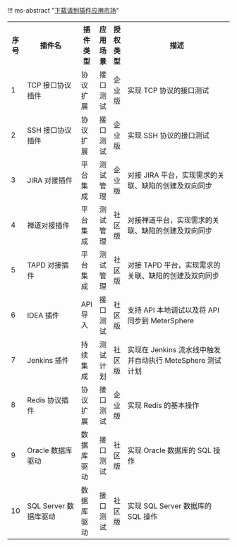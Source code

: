 
!!! ms-abstract "[下载请到插件应用市场](https://apps.fit2cloud.com/metersphere)"

<table>
    <tbody>
        <tr>
            <th width="2px">序号</th>
            <th width="250px">插件名</th>
            <th width="10px">插件类型</th>
            <th width="10px">应用场景</th>
            <th width="10px">授权类型</th> 
            <th width="600px">描述</th>
        </tr>
        <tr>
            <td>1</td>
            <td>TCP 接口协议插件</td>
            <td>协议扩展</td>
            <td>接口测试</td>
            <td>企业版</td>
            <td>实现 TCP 协议的接口测试</td>
        </tr> 
        <tr>
            <td>2</td>
            <td>SSH 接口协议插件</td>
            <td>协议扩展</td>
            <td>接口测试</td>
            <td>企业版</td>
            <td>实现 SSH 协议的接口测试</td>
        </tr> 
         <tr>
            <td>3</td>
            <td>JIRA 对接插件</td>
            <td>平台集成</td>
            <td>测试管理</td>
            <td>企业版</td>
            <td>对接 JIRA 平台，实现需求的关联、缺陷的创建及双向同步</td>
        </tr>
         <tr>
            <td>4</td>
            <td>禅道对接插件</td>
            <td>平台集成</td>
            <td>测试管理</td>
            <td>社区版</td>
            <td>对接禅道平台，实现需求的关联、缺陷的创建及双向同步</td>
        </tr>
        <tr>
            <td>5</td>
            <td>TAPD 对接插件</td>
            <td>平台集成</td>
            <td>测试管理</td>
            <td>社区版</td>
            <td>对接 TAPD 平台，实现需求的关联、缺陷的创建及双向同步</td>
        </tr>
        <tr>
            <td>6</td>
            <td>IDEA 插件</td>
            <td>API 导入</td>
            <td>接口测试</td>
            <td>社区版</td>
            <td>支持 API 本地调试以及将 API 同步到 MeterSphere</td>
        </tr>
        <tr>
            <td>7</td>
            <td>Jenkins 插件</td>
            <td>持续集成</td>
            <td>测试计划</td>
            <td>社区版</td>
            <td>实现在 Jenkins 流水线中触发并自动执行 MeteSphere 测试计划</td>
        </tr>
        <tr>
            <td>8</td>
            <td>Redis 协议插件</td>
            <td>协议扩展</td>
            <td>接口测试</td>
            <td>企业版</td>
            <td>实现 Redis 的基本操作</td>
        </tr>
        <tr>
            <td>9</td>
            <td>Oracle 数据库驱动</td>
            <td>数据库驱动</td>
            <td>接口测试</td>
            <td>社区版</td>
            <td>实现 Oracle 数据库的 SQL 操作</td>
        </tr>
        <tr>
            <td>10</td>
            <td>SQL Server 数据库驱动</td>
            <td>数据库驱动</td>
            <td>接口测试</td>
            <td>社区版</td>
            <td>实现 SQL Server 数据库的 SQL 操作</td>
        </tr>
    </tbody>
</table>
